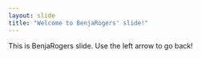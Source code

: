 ```yaml
---
layout: slide
title: "Welcome to BenjaRogers' slide!"
---
```

This is BenjaRogers slide.
Use the left arrow to go back!